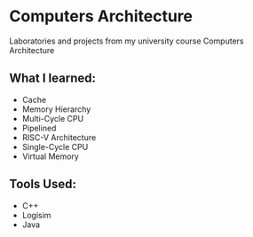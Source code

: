 # Computers Architecture

Laboratories and projects from my university course Computers Architecture

## What I learned:
- Cache
- Memory Hierarchy
- Multi-Cycle CPU
- Pipelined
- RISC-V Architecture
- Single-Cycle CPU
- Virtual Memory

## Tools Used:
- C++
- Logisim
- Java

